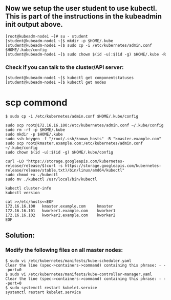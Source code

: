 

## Now we setup the user student to use kubectl. This is part of the instructions in the kubeadmin init output above.

```
[root@kubeadm-node1 ~]# su - student
[student@kubeadm-node1 ~]$ mkdir -p $HOME/.kube
[student@kubeadm-node1 ~]$ sudo cp -i /etc/kubernetes/admin.conf $HOME/.kube/config
[student@kubeadm-node1 ~]$ sudo chown $(id -u):$(id -g) $HOME/.kube -R
```

### Check if you can talk to the cluster/API server:
```
[student@kubeadm-node1 ~]$ kubectl get componentstatuses   
[student@kubeadm-node1 ~]$ kubectl get nodes

```
#  scp commond 
```
$ sudo cp -i /etc/kubernetes/admin.conf $HOME/.kube/config

sudo scp root@172.16.16.100:/etc/kubernetes/admin.conf ~/.kube/config
sudo rm -rf -p $HOME/.kube
sudo mkdir -p $HOME/.kube
sudo ssh-keygen -f "/root/.ssh/known_hosts" -R "kmaster.example.com"
sudo scp root@kmaster.example.com:/etc/kubernetes/admin.conf ~/.kube/config
sudo chown $(id -u):$(id -g) $HOME/.kube/config

curl -LO "https://storage.googleapis.com/kubernetes-release/release/$(curl -s https://storage.googleapis.com/kubernetes-release/release/stable.txt)/bin/linux/amd64/kubectl"
sudo chmod +x ./kubectl
sudo mv ./kubectl /usr/local/bin/kubectl

kubectl cluster-info
kubectl version

cat >>/etc/hosts<<EOF
172.16.16.100   kmaster.example.com     kmaster
172.16.16.101   kworker1.example.com    kworker1
172.16.16.102   kworker2.example.com    kworker2
EOF

```

## Solution:

### Modify the following files on all master nodes:

```
$ sudo vi /etc/kubernetes/manifests/kube-scheduler.yaml
Clear the line (spec->containers->command) containing this phrase: - --port=0
$ sudo vi /etc/kubernetes/manifests/kube-controller-manager.yaml
Clear the line (spec->containers->command) containing this phrase: - --port=0
$ sudo systemctl restart kubelet.service
systemctl restart kubelet.service

```




